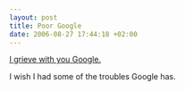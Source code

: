 ```yaml
--- 
layout: post
title: Poor Google
date: 2006-08-27 17:44:18 +02:00
---
```

[I grieve with you Google.](http://www.bloomberg.com/apps/news?pid=20601103&sid=a7cZrfAtxQPw&refer=news "Google Seeks Fund Rule Exemption to Increase Investment Returns")

I wish I had some of the troubles Google has.
